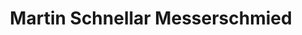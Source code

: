 ---
title: "Martin Schnellar Messerschmied"
url: /krems-an-der-donau/martin-schnellar-messerschmied/
shop: Haushaltsartikel
---